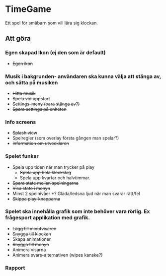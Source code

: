 # TimeGame

Ett spel för småbarn som vill lära sig klockan.

## Att göra

### Egen skapad Ikon (ej den som är default)
* ~~Egen ikon~~

### Musik i bakgrunden- användaren ska kunna välja att stänga av, och sätta på musiken
* ~~Hitta musik~~
* ~~Spela vid uppstart~~
* ~~Settings-meny (bara stänga av?)~~
* ~~Spara settings på enheten~~

### Info screens
* ~~Splash view~~
* Spelregler (som overlay första gången man spelar?)
* ~~Information om utvecklaren~~

### Spelet funkar
* Spela upp tiden när man trycker på play
    * ~~Spela upp hela klockslag~~
    * Spela upp kvartar och halvtimmar.
* ~~Spara state mellan spelningarna~~
* ~~Visa state i menyn~~
* Minst 2 spelnivåer
*? Glada/ledsna ljud när man svarar rätt/fel
* ~~Skippa play-knapparna~~

### Spelet ska innehålla grafik som inte behöver vara rörlig. Ex frågesport applikation med grafik. 
* ~~Lägg till minutvisaren~~
* ~~Snygga till klockan~~
* Skapa animationer
* ~~Snygga till menyn~~
* Animera visarna
* Animera svars-alternativen (wipes kanske?)

### Rapport